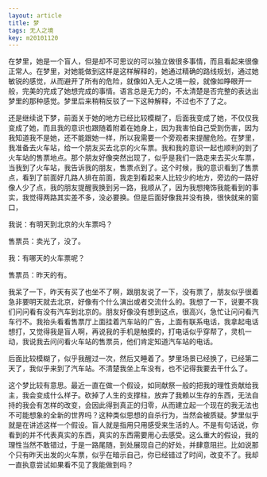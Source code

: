```yaml
---
layout: article
title: 梦
tags: 无人之境
key: m20101120
---
```


在梦里，她是一个盲人，但是却不可思议的可以独立做很多事情，而且看起来很像正常人。<!--more-->在梦里，对她能做到这样是这样解释的，她通过精确的路线规划，通过她敏锐的感觉，从而避开了所有的危险，就像如入无人之境一般，就像如睁眼开一般，完美的完成了她想完成的事情。语言总是无力的，不太清楚是否完整的表达出梦里的那种感觉。梦里后来稍稍反驳了一下这种解释，不过也不了了之。

还是继续说下梦，前面关于她的地方已经比较模糊了，后面我变成了她，不仅仅我变成了她，而且我的意识也跟随着附着在她身上，因为我害怕自己受到伤害，因为我知道我不是她，还不能跟她一样，所以我需要一个旁观者来提醒危险。在梦里，我准备去火车站，给一个朋友买去北京的火车票。我和我的意识一起也顺利的到了火车站的售票地点。那个朋友好像突然出现了，似乎是我们一路走来去买火车票，当我到了火车站，我告诉我的朋友，售票点到了。这个时候，我的意识看到了售票点，看到了前面好几路人排在前面，我走到看起来人比较少的地方，旁边的一路好像人少了点，我的朋友提醒我换到另一路，我顺从了，因为我想掩饰我能看到的事实，我觉得两路其实差不多，没必要换。但是后面好像我并没有换，很快就来的窗口，

我说：有明天到北京的火车票吗？

售票员：卖光了，没了。

我：有哪天的火车票呢？

售票员：昨天的有。

我呆了一下，昨天有买了也坐不了啊，跟朋友说了一下，没有票了，朋友似乎很着急非要明天就去北京，好像有个什么演出或者交流什么的。我想了一下，说要不我们问问看有没有汽车到北京的。朋友好像没有想到这点，很高兴，急忙让问问看汽车行不。我抬头看看售票厅上面挂着汽车站的广告，上面有联系电话，我拿起电话想打，又觉得我是盲人啊，再说我的手机是触摸的，打电话似乎穿帮了，灵机一动，我说我去问问看火车站的售票员，他们肯定知道汽车站的电话。

后面比较模糊了，似乎我醒过一次，然后又睡着了。梦里场景已经换了，已经第二天了，我似乎来到了汽车站。不清楚我坐上车没有，也不记得我要去干什么了。



这个梦比较有意思。最近一直在做一个假设，如同献祭一般的把我的理性贡献给我主，我会变成什么样子。砍掉了人生的支撑柱，放弃了我赖以生存的东西，无法自持的我会有怎样的改变，会因此得到真正的归零，从而建立起一个现在的我无法也不可能想象的全新的世界吗？这种类似思想的自杀行为，当然会被质疑。梦里似乎就是在讲述这样一个假设。盲人就是指用只用感受来生活的人。不是有句话说，你看到的并不代表真实的东西，真实的东西需要用心去感受。这么重大的假设，我的理性当然不敢错过，于是一路尾随，到处展现自己的好处，并肆意阻拦。比如说那个只有昨天出发的火车票，似乎在暗示自己，你已经错过了时间，改变不了。我却一直执意尝试如果看不见了我能做到吗？